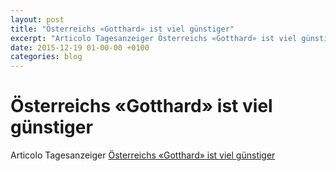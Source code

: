 ```yaml
---
layout: post
title: "Österreichs «Gotthard» ist viel günstiger"
excerpt: "Articolo Tagesanzeiger Österreichs «Gotthard» ist viel günstiger"
date: 2015-12-19 01-00-00 +0100
categories: blog
---
```


# Österreichs «Gotthard» ist viel günstiger

Articolo Tagesanzeiger [Österreichs «Gotthard» ist viel günstiger](http://www.tagesanzeiger.ch/schweiz/standard/zwist-um-zentimeter-am-gotthard/story/20189031)

